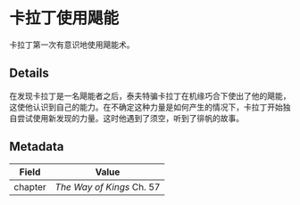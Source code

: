 # 卡拉丁使用飓能
卡拉丁第一次有意识地使用飓能术。

## Details
在发现卡拉丁是一名飓能者之后，泰夫特骗卡拉丁在机缘巧合下使出了他的飓能，这使他认识到自己的能力。在不确定这种力量是如何产生的情况下，卡拉丁开始独自尝试使用新发现的力量。这时他遇到了须空，听到了徘帆的故事。

## Metadata
| Field | Value |
| ----- | ----- |
| chapter | *The Way of Kings* Ch. 57 |
